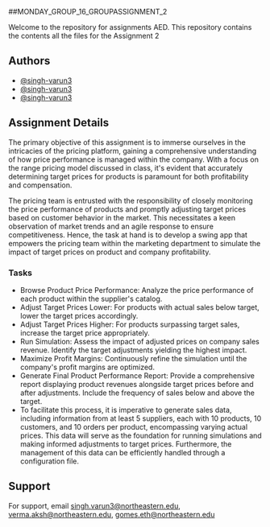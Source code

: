 ##MONDAY_GROUP_16_GROUPASSIGNMENT_2


Welcome to the repository for assignments AED. This repository contains the contents all the files for the Assignment 2
## Authors 

- [@singh-varun3](https://github.com/singh-varun3)
- [@singh-varun3](https://github.com/singh-varun3)
- [@singh-varun3](https://github.com/singh-varun3)


## Assignment Details
The primary objective of this assignment is to immerse ourselves in the intricacies of the pricing platform, gaining a comprehensive understanding of how price performance is managed within the company. With a focus on the range pricing model discussed in class, it's evident that accurately determining target prices for products is paramount for both profitability and compensation.

The pricing team is entrusted with the responsibility of closely monitoring the price performance of products and promptly adjusting target prices based on customer behavior in the market. This necessitates a keen observation of market trends and an agile response to ensure competitiveness. Hence, the task at hand is to develop a swing app that empowers the pricing team within the marketing department to simulate the impact of target prices on product and company profitability.

### Tasks

- Browse Product Price Performance: Analyze the price performance of each product within the supplier's catalog.
- Adjust Target Prices Lower: For products with actual sales below target, lower the target prices accordingly.
- Adjust Target Prices Higher: For products surpassing target sales, increase the target price appropriately.
- Run Simulation: Assess the impact of adjusted prices on company sales revenue. Identify the target adjustments yielding the highest impact.
- Maximize Profit Margins: Continuously refine the simulation until the company's profit margins are optimized.
- Generate Final Product Performance Report: Provide a comprehensive report displaying product revenues alongside target prices before and after adjustments. Include the frequency of sales below and above the target.
- To facilitate this process, it is imperative to generate sales data, including information from at least 5 suppliers, each with 10 products, 10 customers, and 10 orders per product, encompassing varying actual prices. This data will serve as the foundation for running simulations and making informed adjustments to target prices. Furthermore, the management of this data can be efficiently handled through a configuration file.

## Support

For support, email singh.varun3@northeastern.edu, verma.aksh@northeastern.edu, gomes.eth@northeastern.edu


